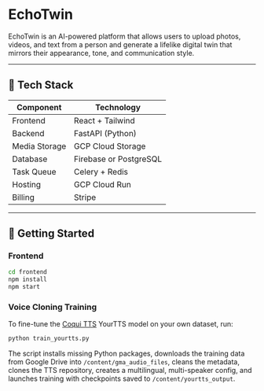 # EchoTwin

EchoTwin is an AI-powered platform that allows users to upload photos, videos, and text from a person and generate a lifelike digital twin that mirrors their appearance, tone, and communication style.

---

## 🧱 Tech Stack

| Component       | Technology             |
|----------------|------------------------|
| Frontend        | React + Tailwind       |
| Backend         | FastAPI (Python)       |
| Media Storage   | GCP Cloud Storage      |
| Database        | Firebase or PostgreSQL |
| Task Queue      | Celery + Redis         |
| Hosting         | GCP Cloud Run          |
| Billing         | Stripe                 |

---

## 🚀 Getting Started

### Frontend
```bash
cd frontend
npm install
npm start
```

### Voice Cloning Training
To fine-tune the [Coqui TTS](https://github.com/coqui-ai/TTS) YourTTS model on
your own dataset, run:

```bash
python train_yourtts.py
```
The script installs missing Python packages, downloads the training data from
Google Drive into `/content/gma_audio_files`, cleans the metadata, clones the
TTS repository, creates a multilingual, multi-speaker config, and launches
training with checkpoints saved to `/content/yourtts_output`.
